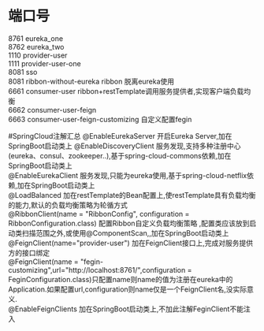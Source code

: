 # 端口号  
8761 eureka_one  
8762 eureka_two  
1110 provider-user  
1111 provider-user-one  
8081 sso  
8081 ribbon-without-eureka ribbon 脱离eureka使用  
6661 consumer-user  ribbon+restTemplate调用服务提供者,实现客户端负载均衡  
6662 consumer-user-feign  
6663 consumer-user-feign-customizing  自定义配置fegin  


#SpringCloud注解汇总
@EnableEurekaServer 开启Eureka Server,加在SpringBoot启动类上
@EnableDiscoveryClient 服务发现,支持多种注册中心(eureka、consul、zookeeper..),基于spring-cloud-commons依赖,加在SpringBoot启动类上   
@EnableEurekaClient 服务发现,只能为eureka使用,基于spring-cloud-netflix依赖,加在SpringBoot启动类上  
@LoadBalanced 加在restTemplate的Bean配置上,使restTemplate具有负载均衡的能力,默认的负载均衡策略为轮循方式  
@RibbonClient(name = "RibbonConfig", configuration = RibbonConfiguration.class) 配置Ribbon自定义负载均衡策略 ,配置类应该放到启动类扫描范围之外,或使用@ComponentScan,,加在SpringBoot启动类上  
@FeignClient(name="provider-user") 加在FeignClient接口上,完成对服务提供方的接口绑定  
@FeignClient(name = "fegin-customizing",url="http://localhost:8761/",configuration = FeginConfiguration.class)只配置name则name的值为注册在eureka中的Application.如果配置url,configuration则name仅是一个FeignClient名,没实际意义.  
@EnableFeignClients 加在SpringBoot启动类上,不加此注解FeginClient不能注入

  

  
  
 








